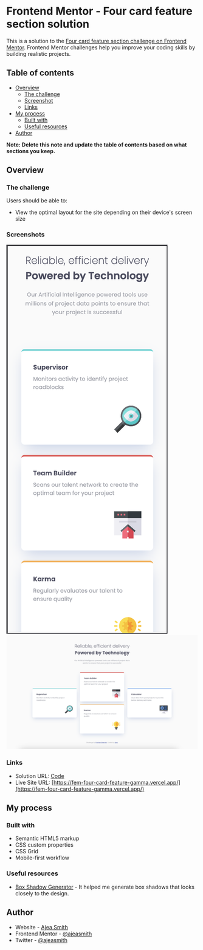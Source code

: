 # Frontend Mentor - Four card feature section solution

This is a solution to the [Four card feature section challenge on Frontend Mentor](https://www.frontendmentor.io/challenges/four-card-feature-section-weK1eFYK). Frontend Mentor challenges help you improve your coding skills by building realistic projects.

## Table of contents

- [Overview](#overview)
  - [The challenge](#the-challenge)
  - [Screenshot](#screenshot)
  - [Links](#links)
- [My process](#my-process)
  - [Built with](#built-with)
  - [Useful resources](#useful-resources)
- [Author](#author)

**Note: Delete this note and update the table of contents based on what sections you keep.**

## Overview

### The challenge

Users should be able to:

- View the optimal layout for the site depending on their device's screen size

### Screenshots

![screenshot mobile](./images/screenshot-mobile.png)
![screenshot desktop](./images/screenshot-desktop.png)

### Links

- Solution URL: [Code](https://github.com/AjeaSmith/FEM-four-card-feature)
- Live Site URL: [https://fem-four-card-feature-gamma.vercel.app/](https://fem-four-card-feature-gamma.vercel.app/)

## My process

### Built with

- Semantic HTML5 markup
- CSS custom properties
- CSS Grid
- Mobile-first workflow


### Useful resources

- [Box Shadow Generator](https://cssmatic.com/box-shadow) - It helped me generate box shadows that looks closely to the design.

## Author

- Website - [Ajea Smith](https://hobbyist-dev-log.netlify.app/)
- Frontend Mentor - [@ajeasmith](https://www.frontendmentor.io/profile/ajeasmith)
- Twitter - [@ajeasmith](https://www.twitter.com/ajeasmith)

